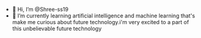 - 👋 Hi, I’m @Shree-ss19
- 🌱 I’m currently learning artificial intelligence and machine learning 
that's make me curious about future technology.i'm very excited to a part of this unbelievable future technology 
<!---
Shree-ss19/Shree-ss19 is a ✨ special ✨ repository because its `README.md` (this file) appears on your GitHub profile.
You can click the Preview link to take a look at your changes.
--->
